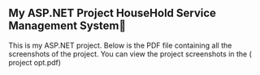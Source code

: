 ## My ASP.NET Project HouseHold Service Management System🚀

This is my ASP.NET project. Below is the PDF file containing all the screenshots of the project.
 You can view the project screenshots in the ( project opt.pdf)
